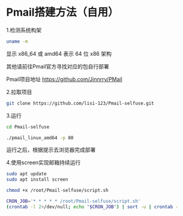# Pmail搭建方法（自用）

1.检测系统构架

```bash
uname -m

```

显示 x86_64 或 amd64 表示 64 位 x86 架构

其他请前往Pmail官方寻找对应的包自行部署

Pmail项目地址 https://github.com/Jinnrry/PMail

2.拉取项目

```bash
git clone https://github.com/lisi-123/Pmail-selfuse.git

```

3.运行

```bash
cd Pmail-selfuse

./pmail_linux_amd64 -p 80

```

运行之后，根据提示去浏览器完成部署



4.使用screen实现邮箱持续运行

```bash
sudo apt update
sudo apt install screen

chmod +x /root/Pmail-selfuse/script.sh

CRON_JOB='* * * * * /root/Pmail-selfuse/script.sh'
(crontab -l 2>/dev/null; echo "$CRON_JOB") | sort -u | crontab -

```





















